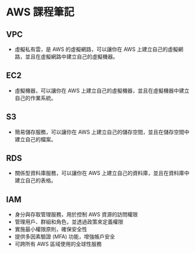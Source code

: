 # AWS 課程筆記

## VPC

- 虛擬私有雲，是 AWS 的虛擬網路，可以讓你在 AWS 上建立自己的虛擬網路，並且在虛擬網路中建立自己的虛擬機器。

## EC2

- 虛擬機器，可以讓你在 AWS 上建立自己的虛擬機器，並且在虛擬機器中建立自己的作業系統。

## S3

- 簡易儲存服務，可以讓你在 AWS 上建立自己的儲存空間，並且在儲存空間中建立自己的檔案。

## RDS

- 關係型資料庫服務，可以讓你在 AWS 上建立自己的資料庫，並且在資料庫中建立自己的表格。

## IAM

- 身分與存取管理服務，用於控制 AWS 資源的訪問權限
- 管理用戶、群組和角色，並透過政策來定義權限
- 實施最小權限原則，確保安全性
- 提供多因素驗證 (MFA) 功能，增強帳戶安全
- 可跨所有 AWS 區域使用的全球性服務
